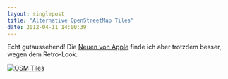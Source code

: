 ```yaml
---
layout: singlepost
title: "Alternative OpenStreetMap Tiles"
date: 2012-04-11 14:00:39
---
```

Echt gutaussehend! Die [Neuen von Apple](http://www.refnum.com/tmp/apple.html) finde ich aber trotzdem besser, wegen dem Retro-Look.

[![OSM Tiles]({{site.host}}media/img/maptiles.png "OSM Tiles")](http://maps.stamen.com/#terrain/10/40.8754/-73.8050)